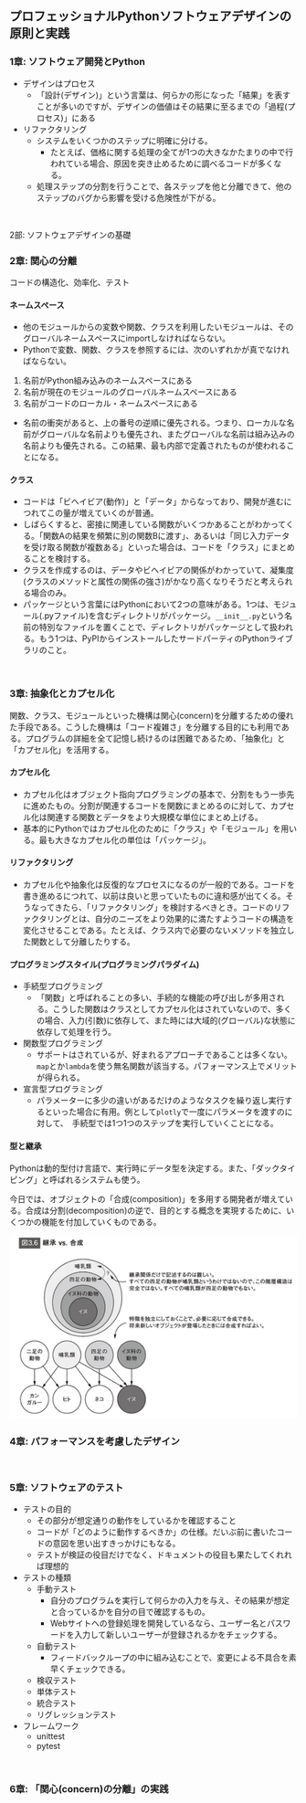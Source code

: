 ## プロフェッショナルPythonソフトウェアデザインの原則と実践
### 1章: ソフトウェア開発とPython

- デザインはプロセス
  - 「設計(デザイン)」という言葉は、何らかの形になった「結果」を表すことが多いのですが、デザインの価値はその結果に至るまでの「過程(プロセス)」にある
- リファクタリング
  - システムをいくつかのステップに明確に分ける。
    - たとえば、価格に関する処理の全てが1つの大きなかたまりの中で行われている場合、原因を突き止めるために調べるコードが多くなる。
  - 処理ステップの分割を行うことで、各ステップを他と分離できて、他のステップのバグから影響を受ける危険性が下がる。

<br>

2部: ソフトウェアデザインの基礎

### 2章: 関心の分離
コードの構造化、効率化、テスト

#### ネームスペース
- 他のモジュールからの変数や関数、クラスを利用したいモジュールは、そのグローバルネームスペースにimportしなければならない。
- Pythonで変数、関数、クラスを参照するには、次のいずれかが真でなければならない。

1. 名前がPython組み込みのネームスペースにある
2. 名前が現在のモジュールのグローバルネームスペースにある
3. 名前がコードのローカル・ネームスペースにある

- 名前の衝突があると、上の番号の逆順に優先される。つまり、ローカルな名前がグローバルな名前よりも優先され、またグローバルな名前は組み込みの名前よりも優先される。この結果、最も内部で定義されたものが使われることになる。

#### クラス
- コードは「ビヘイビア(動作)」と「データ」からなっており、開発が進むにつれてこの量が増えていくのが普通。
- しばらくすると、密接に関連している関数がいくつかあることがわかってくる。「関数Aの結果を頻繁に別の関数Bに渡す」、あるいは「同じ入力データを受け取る関数が複数ある」といった場合は、コードを「クラス」にまとめることを検討する。
- クラスを作成するのは、データやビヘイビアの関係がわかっていて、凝集度(クラスのメソッドと属性の関係の強さ)がかなり高くなりそうだと考えられる場合のみ。
- パッケージという言葉にはPythonにおいて2つの意味がある。1つは、モジュール(.pyファイル)を含むディレクトリがパッケージ。`__init__.py`という名前の特別なファイルを置くことで、ディレクトリがパッケージとして扱われる。もう1つは、PyPIからインストールしたサードパーティのPythonライブラリのこと。

<br>

### 3章: 抽象化とカプセル化
関数、クラス、モジュールといった機構は関心(concern)を分離するための優れた手段である。こうした機構は「コード複雑さ」を分離する目的にも利用である。プログラムの詳細を全て記憶し続けるのは困難であるため、「抽象化」と「カプセル化」を活用する。

#### カプセル化
- カプセル化はオブジェクト指向プログラミングの基本で、分割をもう一歩先に進めたもの。分割が関連するコードを関数にまとめるのに対して、カプセル化は関連する関数とデータをより大規模な単位にまとめ上げる。
- 基本的にPythonではカプセル化のために「クラス」や「モジュール」を用いる。最も大きなカプセル化の単位は「パッケージ」。

#### リファクタリング
- カプセル化や抽象化は反復的なプロセスになるのが一般的である。コードを書き進めるにつれて、以前は良いと思っていたものに違和感が出てくる。そうなってきたら、「リファクタリング」を検討するべきとき。コードのリファクタリングとは、自分のニーズをより効果的に満たすようコードの構造を変化させることである。たとえば、クラス内で必要のないメソッドを独立した関数として分離したりする。

#### プログラミングスタイル(プログラミングパラダイム)
- 手続型プログラミング
  - 「関数」と呼ばれることの多い、手続的な機能の呼び出しが多用される。こうした関数はクラスとしてカプセル化はされていないので、多くの場合、入力(引数)に依存して、また時には大域的(グローバル)な状態に依存して処理を行う。
- 関数型プログラミング
  - サポートはされているが、好まれるアプローチであることは多くない。`map`とか`lambda`を使う無名関数が該当する。パフォーマンス上でメリットが得られる。
- 宣言型プログラミング
  - パラメーターに多少の違いがあるだけのようなタスクを繰り返し実行するといった場合に有用。例として`plotly`で一度にパラメータを渡すのに対して、　手続型では1つ1つのステップを実行していくことになる。

#### 型と継承
Pythonは動的型付け言語で、実行時にデータ型を決定する。また、「ダックタイピング」と呼ばれるシステムも使う。

今日では、オブジェクトの「合成(composition)」を多用する開発者が増えている。合成は分割(decomposition)の逆で、目的とする概念を実現するために、いくつかの機能を付加していくものである。

<img src="imgs/fig3-6.png">

<br>

### 4章: パフォーマンスを考慮したデザイン

<br>

### 5章: ソフトウェアのテスト
- テストの目的
  - その部分が想定通りの動作をしているかを確認すること
  - コードが「どのように動作するべきか」の仕様。だいぶ前に書いたコードの意図を思い出すきっかけにもなる。
  - テストが検証の役目だけでなく、ドキュメントの役目も果たしてくれれば理想的
- テストの種類
  - 手動テスト
    - 自分のプログラムを実行して何らかの入力を与え、その結果が想定と合っているかを自分の目で確認するもの。
    - Webサイトへの登録処理を開発しているなら、ユーザー名とパスワードを入力して新しいユーザーが登録されるかをチェックする。
  - 自動テスト
    - フィードバックループの中に組み込むことで、変更による不具合を素早くチェックできる。
  - 検収テスト
  - 単体テスト
  - 統合テスト
  - リグレッションテスト
- フレームワーク
  - unittest
  - pytest

<br>

### 6章: 「関心(concern)の分離」の実践